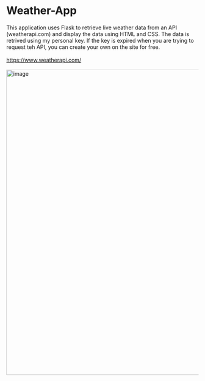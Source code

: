 # Weather-App
This application uses Flask to retrieve live weather data from an API (weatherapi.com) and display the data using HTML and CSS. The data is retrived using my personal key. If the key is expired when you are trying to request teh API, you can create your own on the site for free.
<br><br>
https://www.weatherapi.com/
<br><br>
<img width="800" alt="image" src="https://github.com/Matt-Moran/Weather-App/assets/127899353/9a09979b-5ccb-4885-a8c0-4975f3d7cc03">
